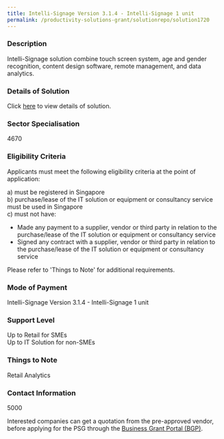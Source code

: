 ```yaml
---
title: Intelli-Signage Version 3.1.4 - Intelli-Signage 1 unit
permalink: /productivity-solutions-grant/solutionrepo/solution1720
---
```


### Description

Intelli-Signage solution combine touch screen system, age and gender recognition, content design software, remote management, and data analytics.

### Details of Solution

Click <a href='Anewtech Systems Pte Ltd' target='_blank' rel='noopener'>here</a> to view details of solution.

### Sector Specialisation

 4670 

### Eligibility Criteria

Applicants must meet the following eligibility criteria at the point of application:

a) must be registered in Singapore <br>
b) purchase/lease of the IT solution or equipment or consultancy service must be used in Singapore <br>
c) must not have:
- Made any payment to a supplier, vendor or third party in relation to the purchase/lease of the IT solution or equipment or consultancy service
- Signed any contract with a supplier, vendor or third party in relation to the purchase/lease of the IT solution or equipment or consultancy service

Please refer to 'Things to Note' for additional requirements.

### Mode of Payment
Intelli-Signage Version 3.1.4 - Intelli-Signage 1 unit

### Support Level
Up to Retail for SMEs <br>
Up to IT Solution for non-SMEs

### Things to Note
Retail Analytics

### Contact Information
5000

Interested companies can get a quotation from the pre-approved vendor, before applying for the PSG through the <a target='_blank' rel='noopener' href='https://www.businessgrants.gov.sg/'>Business Grant Portal (BGP)</a>.
